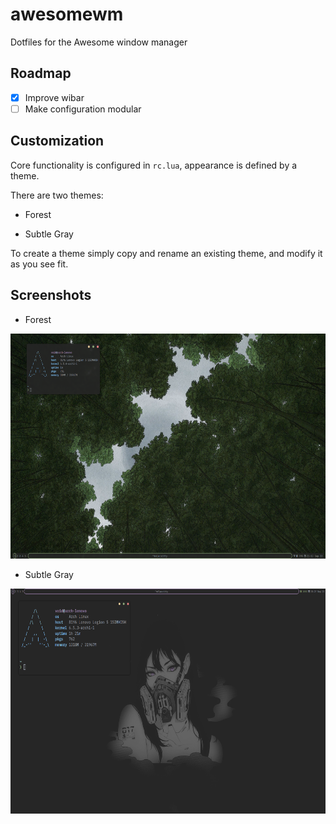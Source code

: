 # awesomewm

Dotfiles for the Awesome window manager

## Roadmap

- [X] Improve wibar
- [ ] Make configuration modular

## Customization

Core functionality is configured in `rc.lua`, appearance is defined by a theme.

There are two themes:

- Forest

- Subtle Gray

To create a theme simply copy and rename an existing theme, and modify it as you see fit.

## Screenshots

- Forest

<img src="screenshots/forest.png" width="640" height="360">

- Subtle Gray

<img src="screenshots/subtle-gray.png" width="640" height="360">
